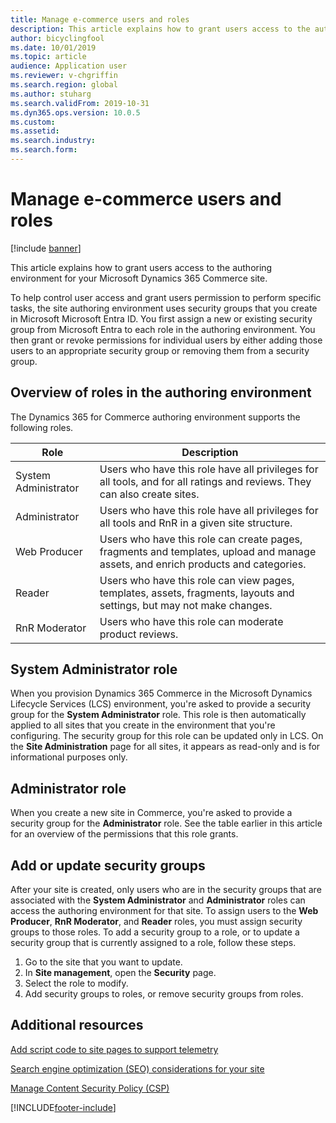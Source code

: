 ```yaml
---
title: Manage e-commerce users and roles
description: This article explains how to grant users access to the authoring environment for your Microsoft Dynamics 365 Commerce site.
author: bicyclingfool
ms.date: 10/01/2019
ms.topic: article
audience: Application user
ms.reviewer: v-chgriffin
ms.search.region: global
ms.author: stuharg
ms.search.validFrom: 2019-10-31
ms.dyn365.ops.version: 10.0.5
ms.custom: 
ms.assetid: 
ms.search.industry: 
ms.search.form: 
---
```


# Manage e-commerce users and roles


[!include [banner](includes/banner.md)]

This article explains how to grant users access to the authoring environment for your Microsoft Dynamics 365 Commerce site.

To help control user access and grant users permission to perform specific tasks, the site authoring environment uses security groups that you create in Microsoft Microsoft Entra ID. You first assign a new or existing security group from Microsoft Entra to each role in the authoring environment. You then grant or revoke permissions for individual users by either adding those users to an appropriate security group or removing them from a security group.

## Overview of roles in the authoring environment

The Dynamics 365 for Commerce authoring environment supports the following roles.

| Role                 | Description |
|----------------------|-------------|
| System Administrator | Users who have this role have all privileges for all tools, and for all ratings and reviews. They can also create sites. |
| Administrator   | Users who have this role have all privileges for all tools and RnR in a given site structure. |
| Web Producer         | Users who have this role can create pages, fragments and templates, upload and manage assets, and enrich products and categories. |
| Reader               | Users who have this role can view pages, templates, assets, fragments, layouts and settings, but may not make changes. |
| RnR Moderator        | Users who have this role can moderate product reviews. |

## System Administrator role

When you provision Dynamics 365 Commerce in the Microsoft Dynamics Lifecycle Services (LCS) environment, you're asked to provide a security group for the **System Administrator** role. This role is then automatically applied to all sites that you create in the environment that you're configuring. The security group for this role can be updated only in LCS. On the **Site Administration** page for all sites, it appears as read-only and is for informational purposes only.

## Administrator role

When you create a new site in Commerce, you're asked to provide a security group for the **Administrator** role. See the table earlier in this article for an overview of the permissions that this role grants.

## Add or update security groups

After your site is created, only users who are in the security groups that are associated with the **System Administrator** and **Administrator** roles can access the authoring environment for that site. To assign users to the **Web Producer**, **RnR Moderator**, and **Reader** roles, you must assign security groups to those roles. To add a security group to a role, or to update a security group that is currently assigned to a role, follow these steps.

1. Go to the site that you want to update.
1. In **Site management**, open the **Security** page.
1. Select the role to modify.
1. Add security groups to roles, or remove security groups from roles.

## Additional resources

[Add script code to site pages to support telemetry](add-telemetry.md)

[Search engine optimization (SEO) considerations for your site](search-engine-optimization-considerations.md)

[Manage Content Security Policy (CSP)](dev-itpro/manage-csp.md)


[!INCLUDE[footer-include](../includes/footer-banner.md)]